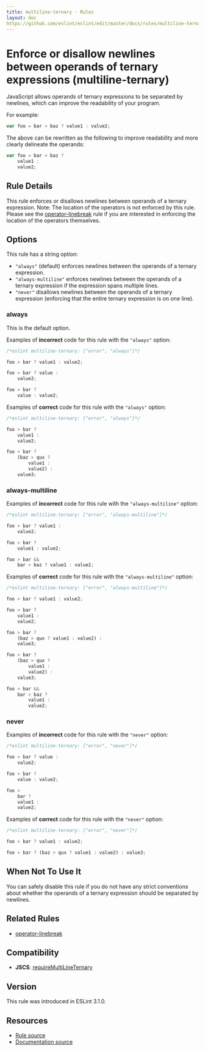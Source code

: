 ```yaml
---
title: multiline-ternary - Rules
layout: doc
https://github.com/eslint/eslint/edit/master/docs/rules/multiline-ternary.md
---
```

<!-- Note: No pull requests accepted for this file. See README.md in the root directory for details. -->

# Enforce or disallow newlines between operands of ternary expressions (multiline-ternary)

JavaScript allows operands of ternary expressions to be separated by newlines, which can improve the readability of your program.

For example:

```js
var foo = bar > baz ? value1 : value2;
```

The above can be rewritten as the following to improve readability and more clearly delineate the operands:

```js
var foo = bar > baz ?
    value1 :
    value2;
```

## Rule Details

This rule enforces or disallows newlines between operands of a ternary expression.
Note: The location of the operators is not enforced by this rule. Please see the [operator-linebreak](operator-linebreak) rule if you are interested in enforcing the location of the operators themselves.

## Options

This rule has a string option:

* `"always"` (default) enforces newlines between the operands of a ternary expression.
* `"always-multiline"` enforces newlines between the operands of a ternary expression if the expression spans multiple lines.
* `"never"` disallows newlines between the operands of a ternary expression (enforcing that the entire ternary expression is on one line).

### always

This is the default option.

Examples of **incorrect** code for this rule with the `"always"` option:

```js
/*eslint multiline-ternary: ["error", "always"]*/

foo > bar ? value1 : value2;

foo > bar ? value :
    value2;

foo > bar ?
    value : value2;
```

Examples of **correct** code for this rule with the `"always"` option:

```js
/*eslint multiline-ternary: ["error", "always"]*/

foo > bar ?
    value1 :
    value2;

foo > bar ?
    (baz > qux ?
        value1 :
        value2) :
    value3;
```

### always-multiline

Examples of **incorrect** code for this rule with the `"always-multiline"` option:

```js
/*eslint multiline-ternary: ["error", "always-multiline"]*/

foo > bar ? value1 :
    value2;

foo > bar ?
    value1 : value2;

foo > bar &&
    bar > baz ? value1 : value2;
```

Examples of **correct** code for this rule with the `"always-multiline"` option:

```js
/*eslint multiline-ternary: ["error", "always-multiline"]*/

foo > bar ? value1 : value2;

foo > bar ?
    value1 :
    value2;

foo > bar ?
    (baz > qux ? value1 : value2) :
    value3;

foo > bar ?
    (baz > qux ?
        value1 :
        value2) :
    value3;

foo > bar &&
    bar > baz ?
        value1 :
        value2;
```

### never

Examples of **incorrect** code for this rule with the `"never"` option:

```js
/*eslint multiline-ternary: ["error", "never"]*/

foo > bar ? value :
    value2;

foo > bar ?
    value : value2;

foo >
    bar ?
    value1 :
    value2;
```

Examples of **correct** code for this rule with the `"never"` option:

```js
/*eslint multiline-ternary: ["error", "never"]*/

foo > bar ? value1 : value2;

foo > bar ? (baz > qux ? value1 : value2) : value3;
```

## When Not To Use It

You can safely disable this rule if you do not have any strict conventions about whether the operands of a ternary expression should be separated by newlines.

## Related Rules

* [operator-linebreak](operator-linebreak)

## Compatibility

* **JSCS**: [requireMultiLineTernary](http://jscs.info/rule/requireMultiLineTernary)

## Version

This rule was introduced in ESLint 3.1.0.

## Resources

* [Rule source](https://github.com/eslint/eslint/tree/master/lib/rules/multiline-ternary.js)
* [Documentation source](https://github.com/eslint/eslint/tree/master/docs/rules/multiline-ternary.md)
